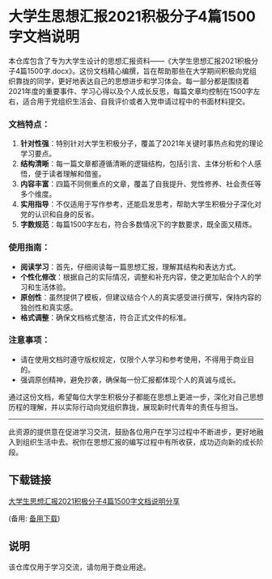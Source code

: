 # 大学生思想汇报2021积极分子4篇1500字文档说明

本仓库包含了专为大学生设计的思想汇报资料——《大学生思想汇报2021积极分子4篇1500字.docx》。这份文档精心编撰，旨在帮助那些在大学期间积极向党组织靠拢的同学，更好地表达自己的思想进步和学习体会。每一部分都是围绕着2021年度的重要事件、学习心得以及个人成长反思，每篇文章均控制在1500字左右，适合用于党组织生活会、自我评价或者入党申请过程中的书面材料提交。

### 文档特点：

1. **针对性强**：特别针对大学生积极分子，覆盖了2021年关键时事热点和党的理论学习要点。
2. **结构清晰**：每一篇文章都遵循清晰的逻辑结构，包括引言、主体分析和个人感悟，便于读者理解和借鉴。
3. **内容丰富**：四篇不同侧重点的文章，覆盖了自我提升、党性修养、社会责任等多个维度。
4. **实用指导**：不仅适用于写作参考，还能启发思考，帮助大学生积极分子深化对党的认识和自身的反省。
5. **字数规范**：每篇1500字左右，符合多数情况下的字数要求，既全面又精炼。

### 使用指南：

- **阅读学习**：首先，仔细阅读每一篇思想汇报，理解其结构和表达方式。
- **个性化修改**：根据自己的实际情况，调整和补充内容，使之更加贴合个人的学习和生活体验。
- **原创性**：虽然提供了模板，但建议结合个人的真实感受进行撰写，保持内容的独创性和真实感。
- **格式调整**：确保文档格式整洁，符合正式文件的标准。

### 注意事项：

- 请在使用文档时遵守版权规定，仅限个人学习和参考使用，不得用于商业目的。
- 强调原创精神，避免抄袭，确保每一份汇报都体现个人的真诚与成长。

通过这份文档，希望每位大学生积极分子都能在思想上更进一步，深化对自己思想历程的理解，并以实际行动向党组织靠拢，展现新时代青年的责任与担当。

---

此资源的提供意在促进学习交流，鼓励各位用户在学习过程中不断进步，更好地融入到组织生活中去。祝你在思想汇报的编写过程中有所收获，成功迈向新的成长阶段。

## 下载链接
[大学生思想汇报2021积极分子4篇1500字文档说明分享](https://pan.quark.cn/s/f072f3d64f17) 

(备用: [备用下载](https://pan.baidu.com/s/1Q83OnOmY1RSSdGyabryn6g?pwd=1234))

## 说明

该仓库仅用于学习交流，请勿用于商业用途。
